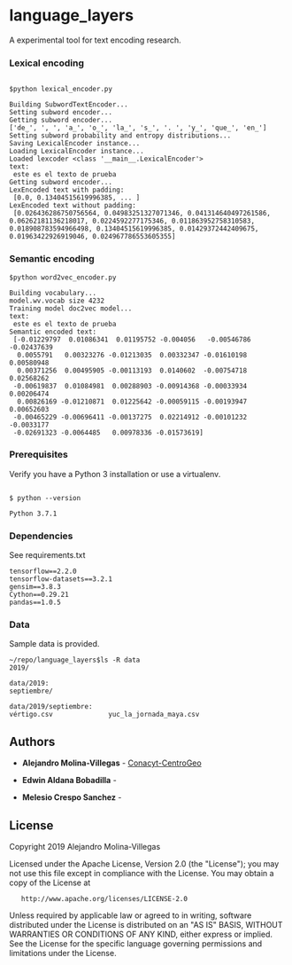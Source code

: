 # language_layers

A experimental tool for text encoding research.


### Lexical encoding

```

$python lexical_encoder.py 

Building SubwordTextEncoder...
Setting subword encoder...
Getting subword encoder...
['de_', ', ', 'a_', 'o_', 'la_', 's_', '. ', 'y_', 'que_', 'en_']
Setting subword probability and entropy distributions...
Saving LexicalEncoder instance...
Loading LexicalEncoder instance...
Loaded lexcoder <class '__main__.LexicalEncoder'>
text:
 este es el texto de prueba
Getting subword encoder...
LexEncoded text with padding:
 [0.0, 0.13404515619996385, ... ]
LexEncoded text without padding:
 [0.026436286750756564, 0.04983251327071346, 0.041314640497261586, 0.06262181136218017, 0.0224592277175346, 0.011863952758310583, 0.018908783594966498, 0.13404515619996385, 0.01429372442409675, 0.01963422926919046, 0.024967786553605355]

```

### Semantic encoding

```
$python word2vec_encoder.py 

Building vocabulary...
model.wv.vocab size 4232
Training model doc2vec model...
text:
 este es el texto de prueba
Semantic encoded text:
 [-0.01229797  0.01086341  0.01195752 -0.004056   -0.00546786 -0.02437639
  0.0055791   0.00323276 -0.01213035  0.00332347 -0.01610198  0.00580948
  0.00371256  0.00495905 -0.00113193  0.0140602  -0.00754718  0.02568262
 -0.00619837  0.01084981  0.00288903 -0.00914368 -0.00033934  0.00206474
  0.00826169 -0.01210871  0.01225642 -0.00059115 -0.00193947  0.00652603
 -0.00465229 -0.00696411 -0.00137275  0.02214912 -0.00101232 -0.0033177
 -0.02691323 -0.0064485   0.00978336 -0.01573619]
```

### Prerequisites

Verify you have a Python 3 installation or use a virtualenv.


```

$ python --version

Python 3.7.1

```

### Dependencies

See requirements.txt


```
tensorflow==2.2.0
tensorflow-datasets==3.2.1
gensim==3.8.3
Cython==0.29.21
pandas==1.0.5

```


### Data

Sample data is provided.

```
~/repo/language_layers$ls -R data
2019/

data/2019:
septiembre/

data/2019/septiembre:
vértigo.csv              yuc_la_jornada_maya.csv
```

## Authors

* **Alejandro Molina-Villegas** - [Conacyt-CentroGeo](http://mid.geoint.mx/site/integrante/id/15.html)

* **Edwin Aldana Bobadilla** - []()

* **Melesio Crespo Sanchez** - []()


## License

   Copyright 2019 Alejandro Molina-Villegas

   Licensed under the Apache License, Version 2.0 (the "License");
   you may not use this file except in compliance with the License.
   You may obtain a copy of the License at

       http://www.apache.org/licenses/LICENSE-2.0

   Unless required by applicable law or agreed to in writing, software
   distributed under the License is distributed on an "AS IS" BASIS,
   WITHOUT WARRANTIES OR CONDITIONS OF ANY KIND, either express or implied.
   See the License for the specific language governing permissions and
   limitations under the License.
